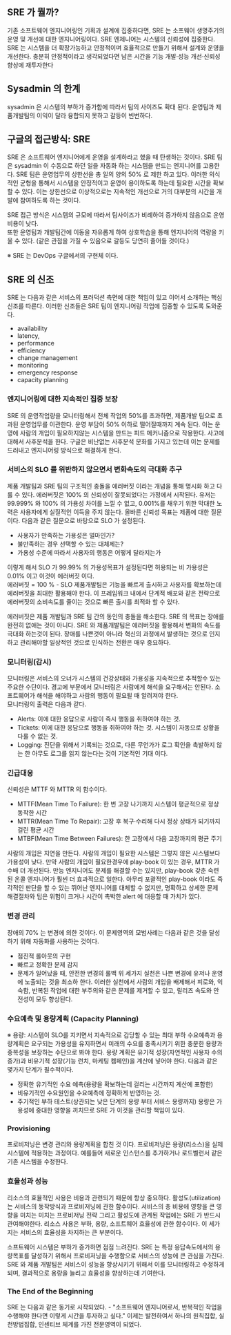 ## SRE 가 뭘까?
기존 소프트웨어 엔지니어링인 기획과 설계에 집중하다면, SRE 는 소프웨어 생명주기의 운영 및 개선에 대한 엔지니어링이다.
SRE 엔제니어는 시스템의 신뢰성에 집중한다. SRE 는 시스템을 더 확장가능하고 안정적이며 효율적으로 만들기 위해서 설계와 운영을 개선한다.
충분히 안정적이라고 생각되었다면 남은 시간을 기능 개발·성능 개선·신뢰성 향상에 재투자한다

## Sysadmin 의 한계
sysadmin 은 시스템의 부하가 증가함에 따라서 팀의 사이즈도 확대 된다. 운영팀과 제품개발팀의 이익이 달라 융합되지 못하고 갈등이 빈번하다.

## 구글의 접근방식: SRE
SRE 은 소프트웨어 엔지니어에게 운영을 설계하라고 했을 때 탄생하는 것이다.
SRE 팀은 sysadmin 이 수동으로 하던 일을 자동화 하는 시스템을 만드는 엔지니어를 고용한다.
SRE 팀은 운영업무의 상한선을 총 일의 양의 50% 로 제한 하고 있다.
이러한 의식적인 균형을 통해서 시스템을 안정적이고 운영이 용이하도록 하는데 필요한 시간을 확보할 수 있다.
이는 상한선으로 이상적으로는 지속적인 개선으로 거의 대부분의 시간을 개발에 참여하도록 하는 것이다.

SRE 접근 방식은 시스템의 규모에 따라서 팀사이즈가 비례하여 증가하지 않음으로 운영비용이 낮다.  
또한 운영팀과 개발팀간에 이동을 자유롭게 하여 상호학습을 통해 엔지니어의 역량을 키울 수 있다. (같은 관점을 가질 수 있음으로 갈등도 당연히 줄어들 것이다.)

※ SRE 는 DevOps 구글에서의 구현체 이다.

## SRE 의 신조
SRE 는 다음과 같은 서비스의 프러덕션 측면에 대한 책임이 있고 이어서 소개하는 핵심 신조를 따른다.
이러한 신조들은 SRE 팀이 엔지니어링 작업에 집중할 수 있도록 도와준다. 
- availability 
- latency,
- performance 
- efficiency
- change management 
- monitoring
- emergency response
- capacity planning

### 엔지니어링에 대한 지속적인 집중 보장
SRE 의 운영작업량을 모니터링해서 전체 작업의 50%를 초과하면, 제품개발 팀으로 초과된 운영업무를 이관한다.
운영 부담이 50% 이하로 떨어질때까지 계속 된다.
이는 운영에 사람의 개입이 필요하지않는 시스템을 만드는 피드 메커니즘으로 작용한다.
사고에 대해서 사후분석을 한다. 구글은 비난없는 사후분석 문화를 가지고 있는데 이는 문제를 드러내고 엔지니어링 방식으로 해결하게 한다.

### 서비스의 SLO 를 위반하지 않으면서 변화속도의 극대화 추구
제품 개발팀과 SRE 팀의 구조적인 충돌을 에러버짓 이라는 개념을 통해 명시화 하고 다룰 수 있다.
에러버짓은 100% 의 신뢰성이 잘못되었다는 가정에서 시작된다.
유저는 99.999% 와 100% 의 가용성 차이를 느낄 수 없고, 0.001%를 채우기 위한 막대한 노력은 사용자에게 실질적인 이득을 주지 않는다.
올바른 신뢰성 목표는 제품에 대한 질문이다. 다음과 같은 질문으로 바탕으로 SLO 가 설정된다.
- 사용자가 만족하는 가용성은 얼마인가?
- 불만족하는 경우 선택할 수 있는 대체제는?
- 가용성 수준에 따라서 사용자의 행동은 어떻게 달라지는가

이렇게 해서 SLO 가 99.99% 의 가용성목표가 설정된다면 허용되는 비 가용성은 0.01% 이고 이것이 에러버짓 이다.  
에러버짓 = 100 % - SLO
제품개발팀은 기능을 빠르게 출시하고 사용자를 확보하는데 에러버짓을 최대한 활용해야 한다.
이 프레임워크 내에서 단계적 배포와 같은 전략으로 에러버짓의 소비속도를 줄이는 것으로 빠른 출시를 최적화 할 수 있다.

에러버짓은 제품 개발팀과 SRE 팀 간의 동인의 충돌을 해소한다. SRE 의 목표는 장애를 완전히 없애는 것이 아니다.
SRE 와 제품개발팀은 에러버짓을 활용해서 변화의 속도를 극대화 하는것이 된다.
장애를 나쁜것이 아니라 혁신의 과정에서 발생하는 것으로 인지하고 관리해야할 일상적인 것으로 인식하는 전환은 매우 중요하다.

### 모니터링(감시)
모니터링은 서비스의 오너가 시스템의 건강상태와 가용성을 지속적으로 추적할수 있는 주요한 수단이다.
경고에 부문에서 모니터링은 사람에게 해석을 요구해서는 안된다. 소프트웨어가 해석을 해야하고 사람의 행동이 필요될 때 알려져야 한다.  
모니터링의 출력은 다음과 같다.
- Alerts: 이에 대한 응답으로 사람이 즉시 행동을 취하여야 하는 것.
- Tickets: 이에 대한 응담으로 행동을 취하여야 하는 것. 시스템이 자동으로 상황을 다룰 수 없는 것.
- Logging: 진단을 위해서 기록되는 것으로, 다른 무언가가 로그 확인을 촉발하지 않는 한 아무도 로그를 읽지 않는다는 것이 기본적인 기대 이다.

### 긴급대응
신뢰성은 MTTF 와 MTTR 의 함수이다.
- MTTF(Mean Time To Failure): 한 번 고장 나기까지 시스템이 평균적으로 정상 동작한 시간
- MTTR(Mean Time To Repair): 고장 후 복구·수리해 다시 정상 상태가 되기까지 걸린 평균 시간
- MTBF(Mean Time Between Failures): 한 고장에서 다음 고장까지의 평균 주기

사람의 개입은 지연을 만든다. 사람의 개입이 필요한 시스템은 그렇지 않은 시스템보다 가용성이 낮다.
만약 사람의 개입이 필요한경우에 play-book 이 있는 경우, MTTR 가 수배 더 개선된다.
만능 엔지니어도 문제를 해결할 수는 있지만, play-book 갖춘 숙련된 온콜 엔지니어가 훨씬 더 효과적으로 일한다.
아무리 포괄적인 play-book 이라도 즉각적인 판단을 할 수 있는 뛰어난 엔지니어를 대체할 수 없지만,
명확하고 상세한 문제 해결절차와 팁은 위험이 크거나 시간이 촉박한 alert 에 대응할 때 가치가 있다.

### 변경 관리
장애의 70% 는 변경에 의한 것이다. 이 문제영역의 모범사례는 다음과 같은 것을 달성하기 위해 자동화를 사용하는 것이다.
- 점진적 롤아웃의 구현
- 빠르고 정확한 문제 감지
- 문제가 일어났을 때, 안전한 변경의 롤백
위 세가지 실천은 나쁜 변경에 유저나 운영에 노출되는 것을 최소하 한다. 
이러한 실천에서 사람의 개입을 배제해서 피로와, 익숙함, 반복된 작업에 대한 부주의와 같은 문제를 제거할 수 있고,
릴리즈 속도와 안전성이 모두 향상된다.

### 수요예측 및 용량계획 (Capacity Planning)
※ 용량: 시스템이 SLO를 지키면서 지속적으로 감당할 수 있는 최대 부하
수요예측과 용량계획은 요구되는 가용성을 유지하면서 미래의 수요를 충족시키기 위한 충분한 용량과 중복성을 보장하는 수단으로 봐야 한다.
용량 계획은 유기적 성장(자연적인 사용자 수의 증가)과 비유기적 성장(기능 런치, 마케팅 켐페인)을 계산에 넣어야 한다.
다음과 같은 몇가지 단계가 필수적이다.
- 정확한 유기적인 수요 예측(용량을 확보하는데 걸리는 시간까지 계산에 포함한)
- 비유기적인 수요원인을 수요예측에 정확하게 반영하는 것.
- 주기적인 부하 테스트(상관되는 낮은 단계의 용량 부터 서비스 용량까지) 
용량은 가용성에 중대한 영향을 끼치므로 SRE 가 이것을 관리할 책임이 있다.

### Provisioning
프로비저닝은 변경 관리와 용량계획을 합친 것 이다. 프로비저닝은 용량(리소스)을 실제 시스템에 적용하는 과정이다.
예를들어 새로운 인스턴스를 추가하거나 로드벨런서 같은 기존 시스템을 수정한다.

### 효율성과 성능
리소스의 효율적인 사용은 비용과 관련되기 때문에 항상 중요하다.
활성도(utilization)는 서비스의 동작방식과 프로비저닝에 관한 함수이다.
서비스의 총 비용에 영향을 큰 영향을 미치는 미치는 프로비저닝 전략 그리고 활성도에 관계된 작업에는 SRE 가 반드시 관여해야한다.
리소스 사용은 부하, 용량, 소프트웨어 효율성에 관한 함수이다. 이 세가지는 서비스의 효율성을 차지하는 큰 부분이다.

소프트웨어 시스템은 부하가 증가하면 점점 느려진다. SRE 는 특정 응답속도에서의 용량목표를 달성하기 위해서 프로비저닝을 수행함으로 서비스의 성능에 큰 관심을 가진다.
SRE 와 제품 개발팀은 서비스이 성능을 향상시키기 위해서 이를 모니터링하고 수정하게 되며, 결과적으로 용량을 늘리고 효율성을 향상하는데 기여한다.

### The End of the Beginning
SRE 는 다음과 같은 동기로 시작되었다. - "소프트웨어 엔지니어로서, 반복적인 작업을 수행해야 한다면 이렇게 시간을 투자하고 싶다."
이제는 발전하여서 하나의 원칙집합, 실천방법집합, 인센티브 체계를 가진 전문영역이 되었다.



